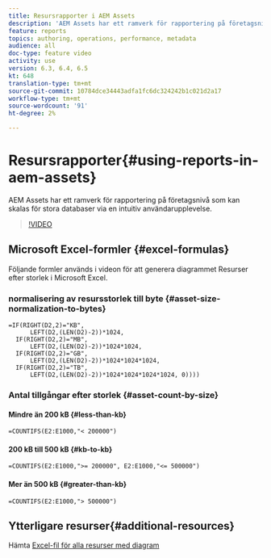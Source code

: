 ```yaml
---
title: Resursrapporter i AEM Assets
description: 'AEM Assets har ett ramverk för rapportering på företagsnivå som kan skalas för stora databaser via en intuitiv användarupplevelse. '
feature: reports
topics: authoring, operations, performance, metadata
audience: all
doc-type: feature video
activity: use
version: 6.3, 6.4, 6.5
kt: 648
translation-type: tm+mt
source-git-commit: 10784dce34443adfa1fc6dc324242b1c021d2a17
workflow-type: tm+mt
source-wordcount: '91'
ht-degree: 2%

---
```



# Resursrapporter{#using-reports-in-aem-assets}

AEM Assets har ett ramverk för rapportering på företagsnivå som kan skalas för stora databaser via en intuitiv användarupplevelse.

>[!VIDEO](https://video.tv.adobe.com/v/22140/?quality=12&learn=on)

## Microsoft Excel-formler {#excel-formulas}

Följande formler används i videon för att generera diagrammet Resurser efter storlek i Microsoft Excel.

### normalisering av resursstorlek till byte {#asset-size-normalization-to-bytes}

```
=IF(RIGHT(D2,2)="KB",
      LEFT(D2,(LEN(D2)-2))*1024,
  IF(RIGHT(D2,2)="MB",
      LEFT(D2,(LEN(D2)-2))*1024*1024,
  IF(RIGHT(D2,2)="GB",
      LEFT(D2,(LEN(D2)-2))*1024*1024*1024,
  IF(RIGHT(D2,2)="TB",
      LEFT(D2,(LEN(D2)-2))*1024*1024*1024*1024, 0))))
```

### Antal tillgångar efter storlek {#asset-count-by-size}

#### Mindre än 200 kB {#less-than-kb}

```
=COUNTIFS(E2:E1000,"< 200000")
```

#### 200 kB till 500 kB {#kb-to-kb}

```
=COUNTIFS(E2:E1000,">= 200000", E2:E1000,"<= 500000")
```

#### Mer än 500 kB {#greater-than-kb}

```
=COUNTIFS(E2:E1000,"> 500000")
```

## Ytterligare resurser{#additional-resources}

Hämta [Excel-fil för alla resurser med diagram](./assets/asset-reports/all-assets.xlsx)
